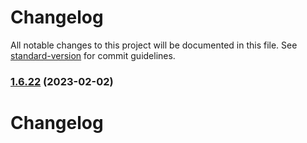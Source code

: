 # Changelog

All notable changes to this project will be documented in this file. See [standard-version](https://github.com/conventional-changelog/standard-version) for commit guidelines.

### [1.6.22](https://gitlab.11h5.com/platform-work/mp-11h5/compare/v0.2.1...v1.6.22) (2023-02-02)

# Changelog
